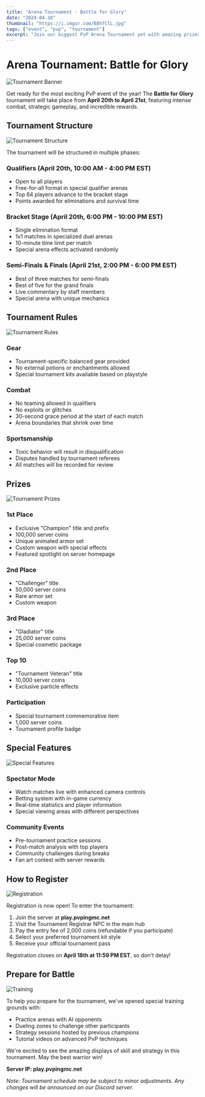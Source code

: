 ```yaml
---
title: "Arena Tournament - Battle for Glory"
date: "2024-04-10"
thumbnail: "https://i.imgur.com/B8hfClL.jpg"
tags: ["event", "pvp", "tournament"]
excerpt: "Join our biggest PvP Arena Tournament yet with amazing prizes, special rules, and community celebrations!"
---
```


# Arena Tournament: Battle for Glory

![Tournament Banner](https://i.imgur.com/B8hfClL.jpg)

Get ready for the most exciting PvP event of the year! The **Battle for Glory** tournament will take place from **April 20th to April 21st**, featuring intense combat, strategic gameplay, and incredible rewards.

## Tournament Structure

![Tournament Structure](https://i.imgur.com/YkrTPkU.jpg)

The tournament will be structured in multiple phases:

### Qualifiers (April 20th, 10:00 AM - 4:00 PM EST)
- Open to all players
- Free-for-all format in special qualifier arenas
- Top 64 players advance to the bracket stage
- Points awarded for eliminations and survival time

### Bracket Stage (April 20th, 6:00 PM - 10:00 PM EST)
- Single elimination format
- 1v1 matches in specialized duel arenas
- 10-minute time limit per match
- Special arena effects activated randomly

### Semi-Finals & Finals (April 21st, 2:00 PM - 6:00 PM EST)
- Best of three matches for semi-finals
- Best of five for the grand finals
- Live commentary by staff members
- Special arena with unique mechanics

## Tournament Rules

![Tournament Rules](https://i.imgur.com/fWDmSjv.jpg)

### Gear
- Tournament-specific balanced gear provided
- No external potions or enchantments allowed
- Special tournament kits available based on playstyle

### Combat
- No teaming allowed in qualifiers
- No exploits or glitches
- 30-second grace period at the start of each match
- Arena boundaries that shrink over time

### Sportsmanship
- Toxic behavior will result in disqualification
- Disputes handled by tournament referees
- All matches will be recorded for review

## Prizes

![Tournament Prizes](https://i.imgur.com/3xXHf1q.jpg)

### 1st Place
- Exclusive "Champion" title and prefix
- 100,000 server coins
- Unique animated armor set
- Custom weapon with special effects
- Featured spotlight on server homepage

### 2nd Place
- "Challenger" title
- 50,000 server coins
- Rare armor set
- Custom weapon

### 3rd Place
- "Gladiator" title
- 25,000 server coins
- Special cosmetic package

### Top 10
- "Tournament Veteran" title
- 10,000 server coins
- Exclusive particle effects

### Participation
- Special tournament commemorative item
- 1,000 server coins
- Tournament profile badge

## Special Features

![Special Features](https://i.imgur.com/4MtN3bw.jpg)

### Spectator Mode
- Watch matches live with enhanced camera controls
- Betting system with in-game currency
- Real-time statistics and player information
- Special viewing areas with different perspectives

### Community Events
- Pre-tournament practice sessions
- Post-match analysis with top players
- Community challenges during breaks
- Fan art contest with server rewards

## How to Register

![Registration](https://i.imgur.com/e9YCszq.jpg)

Registration is now open! To enter the tournament:

1. Join the server at **play.pvpingmc.net**
2. Visit the Tournament Registrar NPC in the main hub
3. Pay the entry fee of 2,000 coins (refundable if you participate)
4. Select your preferred tournament kit style
5. Receive your official tournament pass

Registration closes on **April 18th at 11:59 PM EST**, so don't delay!

## Prepare for Battle

![Training](https://i.imgur.com/R0vGG4X.jpg)

To help you prepare for the tournament, we've opened special training grounds with:

- Practice arenas with AI opponents
- Dueling zones to challenge other participants
- Strategy sessions hosted by previous champions
- Tutorial videos on advanced PvP techniques

We're excited to see the amazing displays of skill and strategy in this tournament. May the best warrior win!

**Server IP: play.pvpingmc.net**

*Note: Tournament schedule may be subject to minor adjustments. Any changes will be announced on our Discord server.* 